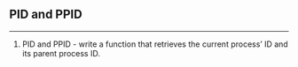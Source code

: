 ## PID and PPID ##
***
1. PID and PPID - write a function that retrieves the current process’ ID and its parent process ID.